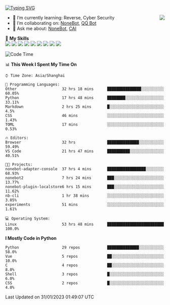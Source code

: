 [![Typing SVG](https://readme-typing-svg.herokuapp.com?size=25&duration=2500&color=8C43EA&vCenter=true&width=200&height=40&lines=Hi+there+%F0%9F%91%8B%F0%9F%8F%BB;I'm+yanyongyu)](https://git.io/typing-svg)

<a href="#">
  <img align="right" src="https://github-readme-stats.vercel.app/api?username=yanyongyu&count_private=true&show_icons=true&bg_color=15,f2f7fd,E0EAFC" />
</a>

- 🌱 I’m currently learning: Reverse, Cyber Security
- 👯 I’m collaborating on: [NoneBot](https://github.com/nonebot), [QQ Bot](https://github.com/Mrs4s/go-cqhttp)
- 💬 Ask me about: [NoneBot](https://github.com/nonebot), [CAI](https://github.com/cscs181/CAI)

🌟 **My Skills**  
![](https://img.shields.io/badge/-Python-3e74a2?style=flat-square&logo=Python&logoColor=fff)
![](https://img.shields.io/badge/-Node.js-339933?style=flat-square&logo=Node.js&logoColor=fff)
![](https://img.shields.io/badge/-Vue-4fc08d?style=flat-square&logo=Vue.js&logoColor=fff)
![](https://img.shields.io/badge/-React-2d98ce?style=flat-square&logo=React&logoColor=fff)
![](https://img.shields.io/badge/-Docker-2496ED?style=flat-square&logo=Docker&logoColor=fff)
![](https://img.shields.io/badge/-Linux-000000?style=flat-square&logo=Linux&logoColor=fff)
![](https://img.shields.io/badge/-MySQL-4479A1?style=flat-square&logo=MySQL&logoColor=fff)
![](https://img.shields.io/badge/-Redis-DC382D?style=flat-square&logo=Redis&logoColor=fff)
![](https://img.shields.io/badge/-MongoDB-47A248?style=flat-square&logo=MongoDB&logoColor=fff)

<!--START_SECTION:waka-->
![Code Time](http://img.shields.io/badge/Code%20Time-3%2C683%20hrs%2042%20mins-blue)

📊 **This Week I Spent My Time On** 

```text
⌚︎ Time Zone: Asia/Shanghai

💬 Programming Languages: 
Other                    32 hrs 18 mins      ███████████████░░░░░░░░░░   60.05% 
Python                   17 hrs 48 mins      ████████░░░░░░░░░░░░░░░░░   33.11% 
Markdown                 2 hrs 25 mins       █░░░░░░░░░░░░░░░░░░░░░░░░   4.5% 
CSS                      46 mins             ░░░░░░░░░░░░░░░░░░░░░░░░░   1.43% 
TOML                     17 mins             ░░░░░░░░░░░░░░░░░░░░░░░░░   0.53%

🔥 Editors: 
Browser                  32 hrs              ██████████████░░░░░░░░░░░   59.49% 
VS Code                  21 hrs 47 mins      ██████████░░░░░░░░░░░░░░░   40.51%

🐱‍💻 Projects: 
nonebot-adapter-console  37 hrs 4 mins       █████████████████░░░░░░░░   68.93% 
nonebot2                 7 hrs 24 mins       ███░░░░░░░░░░░░░░░░░░░░░░   13.77% 
nonebot-plugin-localstore6 hrs 15 mins       ███░░░░░░░░░░░░░░░░░░░░░░   11.62% 
nb-cli                   1 hr 38 mins        ░░░░░░░░░░░░░░░░░░░░░░░░░   3.05% 
experiments              51 mins             ░░░░░░░░░░░░░░░░░░░░░░░░░   1.61%

💻 Operating System: 
Linux                    53 hrs 48 mins      █████████████████████████   100.0%

```

**I Mostly Code in Python** 

```text
Python                   29 repos            ██████████████░░░░░░░░░░░   58.0% 
Vue                      5 repos             ██░░░░░░░░░░░░░░░░░░░░░░░   10.0% 
C                        4 repos             ██░░░░░░░░░░░░░░░░░░░░░░░   8.0% 
Shell                    3 repos             █░░░░░░░░░░░░░░░░░░░░░░░░   6.0% 
CSS                      2 repos             █░░░░░░░░░░░░░░░░░░░░░░░░   4.0%

```



 Last Updated on 31/01/2023 01:49:07 UTC
<!--END_SECTION:waka-->
